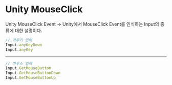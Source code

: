 
# Unity MouseClick

Unity MouseClick Event
-> Unity에서 MouseClick Event를 인식하는 Input의 종류에 대한 설명이다.
>
```javascript
// 아무키 입력
Input.anyKeyDown
Input.anyKey
```

---
>
```javascript
// 마우스 입력
Input.GetMouseButton
Input.GetMouseButtonDown
Input.GetMouseButtonUp
```